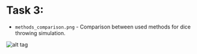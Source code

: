 # Task 3:
  * `methods_comparison.png` - Comparison between used methods for dice throwing simulation.

![alt tag](https://github.com/TsHristov/Probability-And-Statistics-FMI-2017/blob/master/Homeworks/1st/Plots/methods_comparison.png)
